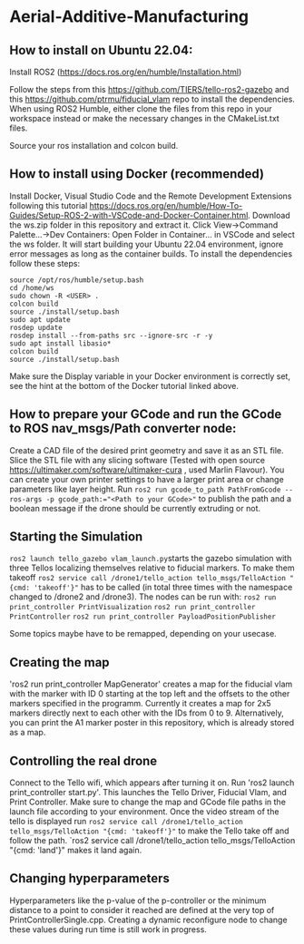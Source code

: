 # Aerial-Additive-Manufacturing


## How to install on Ubuntu 22.04:
Install ROS2 (https://docs.ros.org/en/humble/Installation.html)

Follow the steps from this https://github.com/TIERS/tello-ros2-gazebo and this https://github.com/ptrmu/fiducial_vlam repo to install the dependencies. When using ROS2 Humble, either clone the files from this repo in your workspace instead or make the necessary changes in the CMakeList.txt files.

Source your ros installation and colcon build.

## How to install using Docker (recommended)
Install Docker, Visual Studio Code and the Remote Development Extensions following this tutorial https://docs.ros.org/en/humble/How-To-Guides/Setup-ROS-2-with-VSCode-and-Docker-Container.html. Download the ws.zip folder in this repository and extract it. Click View->Command Palette...->Dev Containers: Open Folder in Container... in VSCode and select the ws folder. It will start building your Ubuntu 22.04 environment, ignore error messages as long as the container builds. To install the dependencies follow these steps:
```
source /opt/ros/humble/setup.bash
cd /home/ws 
sudo chown -R <USER> . 
colcon build 
source ./install/setup.bash 
sudo apt update 
rosdep update 
rosdep install --from-paths src --ignore-src -r -y 
sudo apt install libasio*
colcon build
source ./install/setup.bash
```
Make sure the Display variable in your Docker environment is correctly set, see the hint at the bottom of the Docker tutorial linked above.

## How to prepare your GCode and run the GCode to ROS nav_msgs/Path converter node:
Create a CAD file of the desired print geometry and save it as an STL file.
Slice the STL file with any slicing software (Tested with open source https://ultimaker.com/software/ultimaker-cura , used Marlin Flavour). You can create your own printer settings to have a larger print area or change parameters like layer height. Run `ros2 run gcode_to_path PathFromGcode --ros-args -p gcode_path:="<Path to your GCode>"` to publish the path and a boolean message if the drone should be currently extruding or not. 

## Starting the Simulation

`ros2 launch tello_gazebo vlam_launch.py`starts the gazebo simulation with three Tellos localizing themselves relative to fiducial markers. To make them takeoff `ros2 service call /drone1/tello_action tello_msgs/TelloAction "{cmd: 'takeoff'}"` has to be called (in total three times with the namespace changed to /drone2 and /drone3). 
The nodes can be run with:
`ros2 run print_controller PrintVisualization`
`ros2 run print_controller PrintController`
`ros2 run print_controller PayloadPositionPublisher`

Some topics maybe have to be remapped, depending on your usecase.

## Creating the map
'ros2 run print_controller MapGenerator' creates a map for the fiducial vlam with the marker with ID 0 starting at the top left and the offsets to the other markers specified in the programm. Currently it creates a map for 2x5 markers directly next to each other with the IDs from 0 to 9. Alternatively, you can print the A1 marker poster in this repository, which is already stored as a map.  

## Controlling the real drone
Connect to the Tello wifi, which appears after turning it on. Run 'ros2 launch print_controller start.py'. This launches the Tello Driver, Fiducial Vlam, and Print Controller. Make sure to change the map and GCode file paths in the launch file according to your environment.  Once the video stream of the tello is displayed run `ros2 service call /drone1/tello_action tello_msgs/TelloAction "{cmd: 'takeoff'}"` to make the Tello take off and follow the path. `ros2 service call /drone1/tello_action tello_msgs/TelloAction "{cmd: 'land'}" makes it land again. 

## Changing hyperparameters
Hyperparameters like the p-value of the p-controller or the minimum distance to a point to consider it reached are defined at the very top of PrintControllerSingle.cpp. Creating a dynamic reconfigure node to change these values during run time is still work in progress.



